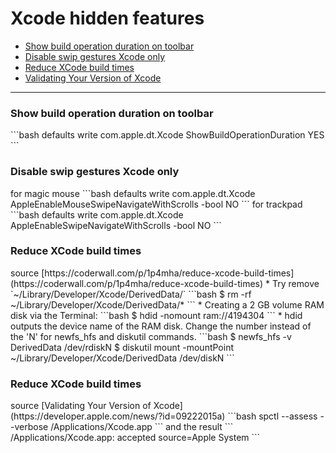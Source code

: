 # Xcode hidden features

*   [Show build operation duration on toolbar](#1)
*   [Disable swip gestures Xcode only](#2)
*   [Reduce XCode build times](#3)
*   [Validating Your Version of Xcode](#4)

******

<h3 id="1">Show build operation duration on toolbar</h3>
```bash
defaults write com.apple.dt.Xcode ShowBuildOperationDuration YES
```

<h3 id="2">Disable swip gestures Xcode only</h3>
for magic mouse
```bash
defaults write com.apple.dt.Xcode AppleEnableMouseSwipeNavigateWithScrolls -bool NO
```
for trackpad
```bash
defaults write com.apple.dt.Xcode AppleEnableSwipeNavigateWithScrolls -bool NO
```

<h3 id="3">Reduce XCode build times</h3>
source [https://coderwall.com/p/1p4mha/reduce-xcode-build-times](https://coderwall.com/p/1p4mha/reduce-xcode-build-times)
*   Try remove `~/Library/Developer/Xcode/DerivedData/`
```bash
$ rm -rf ~/Library/Developer/Xcode/DerivedData/*
```
*   Creating a 2 GB volume RAM disk via the Terminal:
```bash
$ hdid -nomount ram://4194304
```
*   hdid outputs the device name of the RAM disk. Change the number instead of the 'N' for newfs_hfs and diskutil commands.
```bash
$ newfs_hfs -v DerivedData /dev/rdiskN
$ diskutil mount -mountPoint ~/Library/Developer/Xcode/DerivedData /dev/diskN
```

<h3 id="4">Reduce XCode build times</h3>
source [Validating Your Version of Xcode](https://developer.apple.com/news/?id=09222015a)
```bash
spctl --assess --verbose /Applications/Xcode.app
```
and the result
```
/Applications/Xcode.app: accepted
source=Apple System
```
